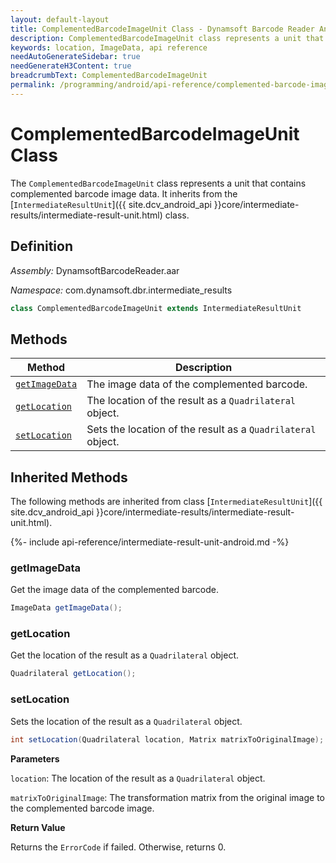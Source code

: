 ```yaml
---
layout: default-layout
title: ComplementedBarcodeImageUnit Class - Dynamsoft Barcode Reader Android Edition
description: ComplementedBarcodeImageUnit class represents a unit that contains complemented barcode image data. It inherits from the IntermediateResultUnit class.
keywords: location, ImageData, api reference
needAutoGenerateSidebar: true
needGenerateH3Content: true
breadcrumbText: ComplementedBarcodeImageUnit
permalink: /programming/android/api-reference/complemented-barcode-image-unit.html
---
```


# ComplementedBarcodeImageUnit Class

The `ComplementedBarcodeImageUnit` class represents a unit that contains complemented barcode image data. It inherits from the [`IntermediateResultUnit`]({{ site.dcv_android_api }}core/intermediate-results/intermediate-result-unit.html) class.

## Definition

*Assembly:* DynamsoftBarcodeReader.aar

*Namespace:* com.dynamsoft.dbr.intermediate_results

```java
class ComplementedBarcodeImageUnit extends IntermediateResultUnit
```

## Methods

| Method | Description |
| ------ | ----------- |
| [`getImageData`](#getimagedata) | The image data of the complemented barcode.|
| [`getLocation`](#getlocation) | The location of the result as a `Quadrilateral` object.|
| [`setLocation`](#setlocation) | Sets the location of the result as a `Quadrilateral` object.|

## Inherited Methods

The following methods are inherited from class [`IntermediateResultUnit`]({{ site.dcv_android_api }}core/intermediate-results/intermediate-result-unit.html).

{%- include api-reference/intermediate-result-unit-android.md -%}

### getImageData

Get the image data of the complemented barcode.

```java
ImageData getImageData();
```

### getLocation

Get the location of the result as a `Quadrilateral` object.

```java
Quadrilateral getLocation();
```

### setLocation

Sets the location of the result as a `Quadrilateral` object.

```java
int setLocation(Quadrilateral location, Matrix matrixToOriginalImage);
```

**Parameters**

`location`: The location of the result as a `Quadrilateral` object.

`matrixToOriginalImage`: The transformation matrix from the original image to the complemented barcode image.

**Return Value**

Returns the `ErrorCode` if failed. Otherwise, returns 0.
